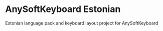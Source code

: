 AnySoftKeyboard Estonian
============

Estonian language pack and keyboard layout project for AnySoftKeyboard
